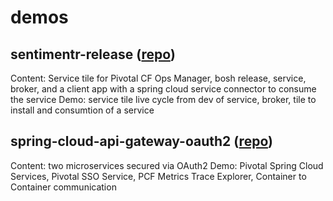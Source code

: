 # demos

## sentimentr-release ([repo](https://github.com/dflick-pivotal/sentimentr-release))
Content: Service tile for Pivotal CF Ops Manager, bosh release, service, broker, and a client app with a spring cloud service connector to consume the service
Demo: service tile live cycle from dev of service, broker, tile to install and consumtion of a service
## spring-cloud-api-gateway-oauth2 ([repo](https://github.com/dflick-pivotal/spring-cloud-api-gateway-oauth2/tree/sso))
Content: two microservices secured via OAuth2
Demo: Pivotal Spring Cloud Services, Pivotal SSO Service, PCF Metrics Trace Explorer, Container to Container communication 
